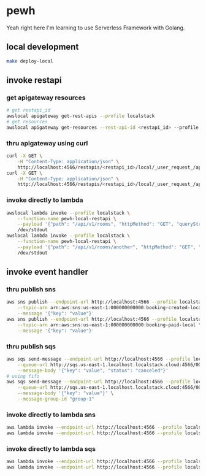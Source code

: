 # pewh
Yeah right here I'm learning to use Serverless Framework with Golang.

## local development
```sh
make deploy-local
```

## invoke restapi

### get apigateway resources
```sh
# get restapi_id
awslocal apigateway get-rest-apis --profile localstack
# get resources
awslocal apigateway get-resources --rest-api-id <restapi_id> --profile localstack
```

### thru apigateway using curl
```sh
curl -X GET \
    -H "Content-Type: application/json" \
    http://localhost:4566/restapis/<restapi_id>/local/_user_request_/api/v1/rooms
curl -X GET \
    -H "Content-Type: application/json" \
    http://localhost:4566/restapis/<restapi_id>/local/_user_request_/api/v1/rooms
```

### invoke directly to lambda
```sh
awslocal lambda invoke --profile localstack \
    --function-name pewh-local-restapi \
    --payload '{"path": "/api/v1/rooms", "httpMethod": "GET", "queryStringParameters": {"key": "value"}}' \
    /dev/stdout
awslocal lambda invoke --profile localstack \
    --function-name pewh-local-restapi \
    --payload '{"path": "/api/v1/rooms/another", "httpMethod": "GET", "queryStringParameters": {"key": "value"}}' \
    /dev/stdout
```

## invoke event handler

### thru publish sns
```sh
aws sns publish --endpoint-url http://localhost:4566 --profile localstack \
    --topic-arn arn:aws:sns:us-east-1:000000000000:booking-created-local \
    --message '{"key": "value"}'
aws sns publish --endpoint-url http://localhost:4566 --profile localstack \
    --topic-arn arn:aws:sns:us-east-1:000000000000:booking-paid-local \
    --message '{"key": "value"}'
```

### thru publish sqs
```sh
aws sqs send-message --endpoint-url http://localhost:4566 --profile localstack \
    --queue-url http://sqs.us-east-1.localhost.localstack.cloud:4566/000000000000/booking-canceled-local \
    --message-body '{"key": "value", "status": "canceled"}'
# using fifo
aws sqs send-message --endpoint-url http://localhost:4566 --profile localstack \
    --queue-url http://sqs.us-east-1.localhost.localstack.cloud:4566/000000000000/check-in-started-local.fifo \
    --message-body '{"key": "value"}' \
    --message-group-id "group-1"
```

### invoke directly to lambda sns
```sh
aws lambda invoke --endpoint-url http://localhost:4566 --profile localstack --function-name pewh-local-bookingCreated --payload fileb://input.json /dev/stdout
aws lambda invoke --endpoint-url http://localhost:4566 --profile localstack --function-name pewh-local-bookingPaid --payload fileb://input.json /dev/stdout
```

### invoke directly to lambda sqs
```sh
aws lambda invoke --endpoint-url http://localhost:4566 --profile localstack --function-name pewh-local-bookingCanceled --payload fileb://input.json /dev/stdout
aws lambda invoke --endpoint-url http://localhost:4566 --profile localstack --function-name pewh-local-checkInStarted --payload fileb://input.json /dev/stdout
```

